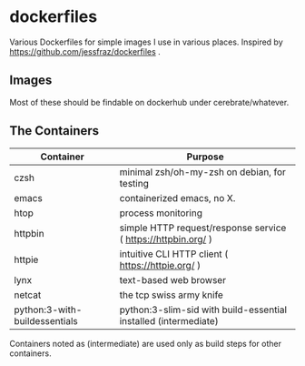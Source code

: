 # dockerfiles

Various Dockerfiles for simple images I use in various places.
Inspired by https://github.com/jessfraz/dockerfiles .

## Images

Most of these should be findable on dockerhub under cerebrate/whatever.

## The Containers

| Container                     | Purpose                                                         |
|-------------------------------|-----------------------------------------------------------------|
| czsh                          | minimal zsh/oh-my-zsh on debian, for testing                    |
| emacs                         | containerized emacs, no X.                                      |
| htop                          | process monitoring                                              |
| httpbin                       | simple HTTP request/response service ( https://httpbin.org/ )   |
| httpie                        | intuitive CLI HTTP client ( https://httpie.org/ )               |
| lynx                          | text-based web browser                                          |
| netcat                        | the tcp swiss army knife                                        |
| python:3-with-buildessentials | python:3-slim-sid with build-essential installed (intermediate) |

Containers noted as (intermediate) are used only as build steps for other containers.
